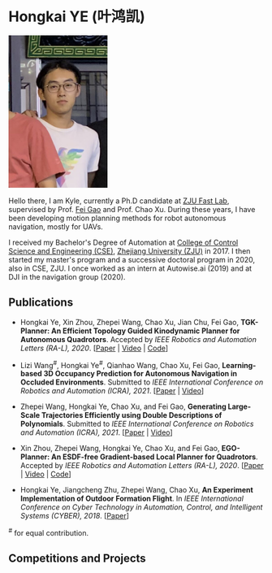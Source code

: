 # Hongkai YE (叶鸿凯)
<img src="misc/me1.jpg" width = "195" height = "300"/>

Hello there, I am Kyle, currently a Ph.D candidate at [ZJU Fast Lab](http://www.kivact.com/), supervised by Prof. [Fei Gao](https://ustfei.com/) and Prof. Chao Xu. During these years, I have been developing motion planning methods for robot autonomous navigation, mostly for UAVs. 

I received my Bachelor's Degree of Automation at [College of Control Science and Engineering (CSE)](http://www.cse.zju.edu.cn/), [Zhejiang University (ZJU)](https://www.zju.edu.cn/english/) in 2017. I then started my master's program and a successive doctoral program in 2020, also in CSE, ZJU. I once worked as an intern at Autowise.ai (2019) and at DJI in the navigation group (2020).

## Publications
* Hongkai Ye, Xin Zhou, Zhepei Wang, Chao Xu, Jian Chu, Fei Gao, __TGK-Planner: An Efficient Topology Guided Kinodynamic Planner for Autonomous Quadrotors__. Accepted by _IEEE Robotics and Automation Letters (RA-L), 2020_. 
[[Paper](https://arxiv.org/abs/2008.03468) | [Video](https://youtu.be/nNS0p8h5zAk) | [Code](https://github.com/ZJU-FAST-Lab/TGK-Planner)]


* Lizi Wang<sup>#</sup>, Hongkai Ye<sup>#</sup>, Qianhao Wang, Chao Xu, Fei Gao, __Learning-based 3D Occupancy Prediction for Autonomous Navigation in Occluded Environments__. Submitted to _IEEE International Conference on Robotics and Automation (ICRA), 2021_.
[[Paper](https://arxiv.org/abs/2011.03981) | [Video](https://www.youtube.com/watch?v=Qb3ni_j0Dic)]


* Zhepei Wang, Hongkai Ye, Chao Xu, and Fei Gao, __Generating Large-Scale Trajectories Efficiently using Double Descriptions of Polynomials__. Submitted to _IEEE International Conference on Robotics and Automation (ICRA), 2021_. 
[[Paper](https://arxiv.org/abs/2011.02662) | [Video](https://www.youtube.com/watch?v=tA3fIyggH4I)]


* Xin Zhou, Zhepei Wang, Hongkai Ye, Chao Xu, and Fei Gao, __EGO-Planner: An ESDF-free Gradient-based Local Planner for Quadrotors__. Accepted by _IEEE Robotics and Automation Letters (RA-L), 2020_. 
[[Paper](https://arxiv.org/abs/2008.08835) | [Video](https://www.youtube.com/watch?v=UKoaGW7t7Dk&feature=youtu.be) | [Code](https://github.com/ZJU-FAST-Lab/ego-planner)]


* Hongkai Ye, Jiangcheng Zhu, Zhepei Wang, Chao Xu, __An Experiment Implementation of Outdoor Formation Flight__. In _IEEE International Conference on Cyber Technology in Automation, Control, and Intelligent Systems (CYBER), 2018_.
[[Paper](https://ieeexplore.ieee.org/document/8688312)]


 <sup>#</sup> for equal contribution.

## Competitions and Projects
